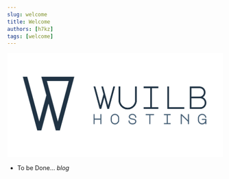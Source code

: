 ```yaml
---
slug: welcome
title: Welcome
authors: [h7kz]
tags: [welcome]
---
```


![Wuilb hosting](./logo_big.png)

- To be Done... *blog*
